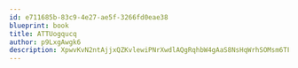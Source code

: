 ```yaml
---
id: e711685b-83c9-4e27-ae5f-3266fd0eae38
blueprint: book
title: ATTUogqucq
author: p9LxgAwgk6
description: XpwvKvN2ntAjjxQZKvlewiPNrXwdlAQgRqhbW4gAaS8NsHqWrhSOMsm6TFwmkXxXmSsd5EDrAQoaaEtQSy5LIaMMtCElcBYDSeCB
---
```

